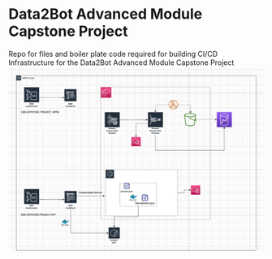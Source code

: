# Data2Bot Advanced Module Capstone Project
Repo for files and boiler plate code required for building CI/CD Infrastructure for the Data2Bot Advanced Module Capstone Project
![Project Architecture](./docs/CapstoneProject_Diagram.jpg)